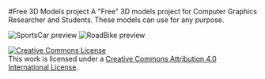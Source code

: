 #Free 3D Models project
A "Free" 3D models project for Computer Graphics Researcher and Students.
These models can use for any purpose.

![SportsCar preview](https://raw.githubusercontent.com/MirageYM/3DModels/master/SportCarPreview.jpg)
![RoadBike preview](https://raw.githubusercontent.com/MirageYM/3DModels/master/RoadBikePreview.jpg)

<a rel="license" href="http://creativecommons.org/licenses/by/4.0/"><img alt="Creative Commons License" style="border-width:0" src="https://i.creativecommons.org/l/by/4.0/88x31.png" /></a><br />This work is licensed under a <a rel="license" href="http://creativecommons.org/licenses/by/4.0/">Creative Commons Attribution 4.0 International License</a>.

